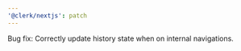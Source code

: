 ```yaml
---
'@clerk/nextjs': patch
---
```


Bug fix: Correctly update history state when on internal navigations.
